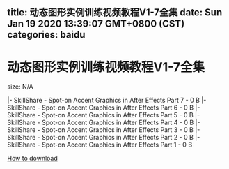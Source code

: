 
title: 动态图形实例训练视频教程V1-7全集
date: Sun Jan 19 2020 13:39:07 GMT+0800 (CST)    
categories: baidu
---

# 动态图形实例训练视频教程V1-7全集
size: N/A
 
 
|- SkillShare - Spot-on Accent Graphics in After Effects Part 7 - 0 B
|- SkillShare - Spot-on Accent Graphics in After Effects Part 6 - 0 B
|- SkillShare - Spot-on Accent Graphics in After Effects Part 5 - 0 B
|- SkillShare - Spot-on Accent Graphics in After Effects Part 4 - 0 B
|- SkillShare - Spot-on Accent Graphics in After Effects Part 3 - 0 B
|- SkillShare - Spot-on Accent Graphics in After Effects Part 2 - 0 B
|- SkillShare - Spot-on Accent Graphics in After Effects Part 1 - 0 B

[How to download](https://bpcam.bemobtrk.com/go/2ceec3aa-1ca2-46d6-b9ff-aaa5c184517c?jno=2071)